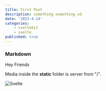 ```yaml
---
title: First Post
description: something something xd
date: '2023-4-14'
categories: 
    - sveltekit
    - svelte
published: true
---
```


### Markdown

Hey Friends

Media inside the **static** folder is server from "/".

![Svelte](favicon.png)
